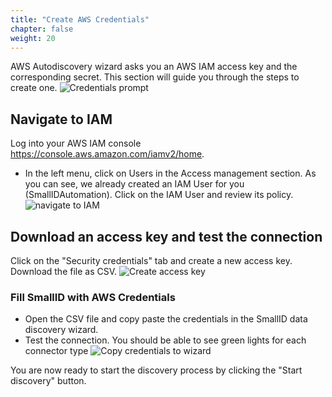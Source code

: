 ```yaml
---
title: "Create AWS Credentials"
chapter: false
weight: 20
---
```


AWS Autodiscovery wizard asks you an AWS IAM access key and the corresponding secret. This section will guide you through the steps to create one.
![Credentials prompt](/images/autodiscovery/cred_prompt.png)
## Navigate to IAM
Log into your AWS IAM console https://console.aws.amazon.com/iamv2/home.
- In the left menu, click on Users in the Access management section.
As you can see, we already created an IAM User for you (SmallIDAutomation).
Click on the IAM User and review its policy.
![navigate to IAM](/images/autodiscovery/navigate_to_iam.png)
## Download an access key and test the connection
Click on the "Security credentials" tab and create a new access key. Download the file as CSV.
![Create access key](/images/autodiscovery/create_access_key.png)
### Fill SmallID with AWS Credentials
- Open the CSV file and copy paste the credentials in the SmallID data discovery wizard.
- Test the connection. You should be able to see green lights for each connector type
![Copy credentials to wizard](/images/autodiscovery/green.png)

You are now ready to start the discovery process by clicking the "Start discovery" button.